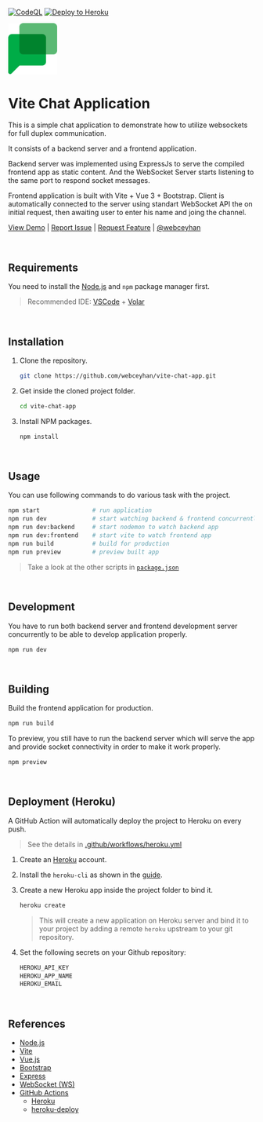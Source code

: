 <!-- AUTOMATION BADGES -->

[![CodeQL](https://github.com/webceyhan/vite-chat-app/actions/workflows/codeql-analysis.yml/badge.svg)](https://github.com/webceyhan/vite-chat-app/actions/workflows/codeql-analysis.yml)
[![Deploy to Heroku](https://github.com/webceyhan/vite-chat-app/actions/workflows/heroku.yml/badge.svg)](https://github.com/webceyhan/vite-chat-app/actions/workflows/heroku.yml)

<!-- LOGO (OPTIONAL) -->

<img src="./src/assets/logo.png" width="100px">

 <!-- HEADER ///////////////////////////////////////////////////////////// -->

# Vite Chat Application

This is a simple chat application to demonstrate how to utilize websockets for full duplex communication.

It consists of a backend server and a frontend application.

Backend server was implemented using ExpressJs to serve the compiled frontend app as static content. And the WebSocket Server starts listening to the same port to respond socket messages.

Frontend application is built with Vite + Vue 3 + Bootstrap. Client is automatically connected to the server using standart WebSocket API the on initial request, then awaiting user to enter his name and joing the channel.

[View Demo](https://webceyhan-chat-app.herokuapp.com/) |
[Report Issue](https://github.com/webceyhan/vite-chat-app/issues) |
[Request Feature](https://github.com/webceyhan/vite-chat-app/pulls) |
[@webceyhan](https://twitter.com/webceyhan)

<br>
<!-- REQUIREMENTS /////////////////////////////////////////////////////// -->

## Requirements

You need to install the [Node.js](https://nodejs.dev/)
and `npm` package manager first.

> Recommended IDE:
> [VSCode](https://code.visualstudio.com/) + [Volar](https://marketplace.visualstudio.com/items?itemName=johnsoncodehk.volar)

<br>
<!-- INSTALLATION //////////////////////////////////////////////////////// -->

## Installation

1. Clone the repository.
    ```sh
    git clone https://github.com/webceyhan/vite-chat-app.git
    ```
2. Get inside the cloned project folder.
    ```sh
    cd vite-chat-app
    ```
3. Install NPM packages.
    ```sh
    npm install
    ```

<br>
<!-- USAGE /////////////////////////////////////////////////////////////// -->

## Usage

You can use following commands to do various task with the project.

```sh
npm start               # run application
npm run dev             # start watching backend & frontend concurrently
npm run dev:backend     # start nodemon to watch backend app
npm run dev:frontend    # start vite to watch frontend app
npm run build           # build for production
npm run preview         # preview built app
```

> Take a look at the other scripts in [`package.json`](./package.json)

<br>
<!-- DEVELOPMENT ///////////////////////////////////////////////////////// -->

## Development

You have to run both backend server and frontend development server concurrently to be able to develop application properly.

```sh
npm run dev
```

<br>
<!-- BUILDING //////////////////////////////////////////////////////////// -->

## Building

Build the frontend application for production.

```sh
npm run build
```

To preview, you still have to run the backend server which will serve the app and provide socket connectivity in order to make it work properly.

```sh
npm preview
```

<br>
<!-- DEPLOYMENT ////////////////////////////////////////////////////////// -->

## Deployment (Heroku)

A GitHub Action will automatically deploy the project to Heroku on every push. 
> See the details in [.github/workflows/heroku.yml](./.github/workflows/heroku.yml)

1. Create an [Heroku](https://www.heroku.com/home) account.

2. Install the `heroku-cli` as shown in the [guide](https://devcenter.heroku.com/articles/heroku-cli#install-the-heroku-cli).

3. Create a new Heroku app inside the project folder to bind it.

    ```sh
    heroku create
    ```

    > This will create a new application on Heroku server and bind it to your project by adding a remote `heroku` upstream to your git repository.

4. Set the following secrets on your Github repository:
    ```sh
    HEROKU_API_KEY
    HEROKU_APP_NAME
    HEROKU_EMAIL
    ```

<br>
<!-- REFERENCES ////////////////////////////////////////////////////////// -->

## References

-   [Node.js](https://nodejs.dev/)
-   [Vite](https://vitejs.dev/)
-   [Vue.js](https://vuejs.org/)
-   [Bootstrap](https://getbootstrap.com)
-   [Express](https://expressjs.com/)
-   [WebSocket (WS)](https://github.com/websockets/ws)
-   [GitHub Actions](https://docs.github.com/en/actions)
    -   [Heroku](https://www.heroku.com)
    -   [heroku-deploy](https://github.com/akhileshns/heroku-deploy@)
